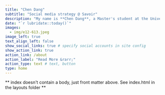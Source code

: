 ```yaml
---
title: "Chen Dang"
subtitle: "Social media strategy @ Savoir"
description: "My name is **Chen Dang**, a Master's student at the University of Chicago. I am a Psychology majored student and I currently work at the Social Cognitive Neuroscience Lab."
date: "`r lubridate::today()`"
images:
  - img/e12-613.jpeg
image_left: true
text_align_left: false
show_social_links: true # specify social accounts in site config
show_action_link: true
action_link: /about
action_label: "Read More &rarr;"
action_type: text # text, button
type: home
---
```


** index doesn't contain a body, just front matter above.
See index.html in the layouts folder **

